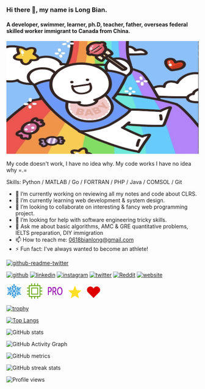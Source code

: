 ### Hi there 👋, my name is Long Bian.
#### A developer, swimmer, learner, ph.D, teacher, father, overseas federal skilled worker immigrant to Canada from China. 
![A coder, swimmer, slow learner, ph.D, teacher, father, FSW-O to Canada from China. ](https://raw.githubusercontent.com/MOMOKO606/Pic-Library/master/Xnip2021-09-06_00-14-54.jpg)

My code doesn't work, I have no idea why. My code works I have no idea why =.=

Skills: Python / MATLAB / Go / FORTRAN / PHP / Java / COMSOL / Git

- 🔭 I’m currently working on reviewing all my notes and code about CLRS. 
- 🌱 I’m currently learning web development & system design. 
- 👯 I’m looking to collaborate on interesting & fancy web programming project. 
- 🤔 I’m looking for help with software engineering tricky skills. 
- 💬 Ask me about basic algorithms, AMC & GRE quantitative problems, IELTS preparation, DIY immigration 
- 📫 How to reach me: 0618bianlong@gmail.com 
- ⚡ Fun fact: I've always wanted to become an athlete! 

[![github-readme-twitter](https://github-readme-twitter.gazf.vercel.app/api?id=SrollLet)](https://github.com/gazf/github-readme-twitter)

[<img src='https://cdn.jsdelivr.net/npm/simple-icons@3.0.1/icons/github.svg' alt='github' height='40'>](https://github.com/MOMOKO606)  [<img src='https://cdn.jsdelivr.net/npm/simple-icons@3.0.1/icons/linkedin.svg' alt='linkedin' height='40'>](https://www.linkedin.com/in/long-bian-154bba219/)  [<img src='https://cdn.jsdelivr.net/npm/simple-icons@3.0.1/icons/instagram.svg' alt='instagram' height='40'>](https://www.instagram.com/letsrollgreygrey/)  [<img src='https://cdn.jsdelivr.net/npm/simple-icons@3.0.1/icons/twitter.svg' alt='twitter' height='40'>](https://twitter.com/SrollLet)  [<img src='https://cdn.jsdelivr.net/npm/simple-icons@3.0.1/icons/reddit.svg' alt='Reddit' height='40'>](https://www.reddit.com/user/bianlong0618)  [<img src='https://cdn.jsdelivr.net/npm/simple-icons@3.0.1/icons/icloud.svg' alt='website' height='40'>](https://www.cnblogs.com/momoko)  

<a href='https://archiveprogram.github.com/'><img src='https://raw.githubusercontent.com/acervenky/animated-github-badges/master/assets/acbadge.gif' width='40' height='40'></a> <a href='https://docs.github.com/en/developers'><img src='https://raw.githubusercontent.com/acervenky/animated-github-badges/master/assets/devbadge.gif' width='40' height='40'></a> <a href='https://github.com/pricing'><img src='https://raw.githubusercontent.com/acervenky/animated-github-badges/master/assets/pro.gif' width='40' height='40'></a> <a href='https://stars.github.com/'><img src='https://raw.githubusercontent.com/acervenky/animated-github-badges/master/assets/starbadge.gif' width='35' height='35'></a> <a href='https://docs.github.com/en/github/supporting-the-open-source-community-with-github-sponsors'><img src='https://raw.githubusercontent.com/acervenky/animated-github-badges/master/assets/sponsorbadge.gif' width='35' height='35'></a> 

[![trophy](https://github-profile-trophy.vercel.app/?username=MOMOKO606)](https://github.com/ryo-ma/github-profile-trophy)

[![Top Langs](https://github-readme-stats.vercel.app/api/top-langs/?username=MOMOKO606)](https://github.com/anuraghazra/github-readme-stats)

![GitHub stats](https://github-readme-stats.vercel.app/api?username=MOMOKO606&show_icons=true&count_private=true)  

![GitHub Activity Graph](https://activity-graph.herokuapp.com/graph?username=MOMOKO606)  

![GitHub metrics](https://metrics.lecoq.io/MOMOKO606)  

![GitHub streak stats](https://github-readme-streak-stats.herokuapp.com/?user=MOMOKO606)  

![Profile views](https://gpvc.arturio.dev/MOMOKO606)  


